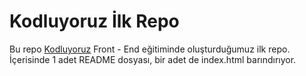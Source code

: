 # Kodluyoruz İlk Repo
Bu repo [Kodluyoruz](https://www.google.com.tr/) Front - End eğitiminde oluşturduğumuz ilk repo. İçerisinde 1 adet README dosyası, bir adet de index.html barındırıyor.
